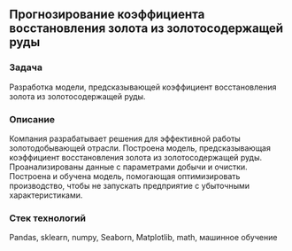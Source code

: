 ## Прогнозирование коэффициента восстановления золота из золотосодержащей руды
### Задача
Разработка модели, предсказывающей коэффициент восстановления золота из золотосодержащей руды.

### Описание
Компания разрабатывает решения для эффективной работы золотодобывающей отрасли. Построена модель, предсказывающая коэффициент восстановления золота из золотосодержащей руды. Проанализированы данные с параметрами добычи и очистки. Построена и обучена модель, помогающая оптимизировать производство, чтобы не запускать предприятие с убыточными характеристиками.

### Стек технологий
Pandas, sklearn, numpy, Seaborn, Matplotlib, math, машинное обучение
